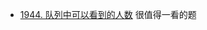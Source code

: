 - [1944. 队列中可以看到的人数](https://github.com/lsill/leetcode/blob/main/arr_demo/src/single_stack.rs) 很值得一看的题